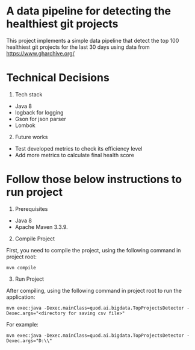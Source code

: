 # A data pipeline for detecting the healthiest git projects
This project implements a simple data pipeline that detect the top 100 healthiest git projects for the last 30 days using data from https://www.gharchive.org/


# Technical Decisions

1) Tech stack

+ Java 8
+ logback for logging
+ Gson for json parser
+ Lombok

2) Future works

+ Test developed metrics to check its efficiency level
+ Add more metrics to calculate final health score

# Follow those below instructions to run project

1) Prerequisites


+ Java 8
+ Apache Maven 3.3.9.

2) Compile Project

First, you need to compile the project, using the following command in project root:
```
mvn compile
```

3) Run Project

After compiling, using the following command in project root to run the application:
```
mvn exec:java -Dexec.mainClass=quod.ai.bigdata.TopProjectsDetector -Dexec.args="<directory for saving csv file>"
```

For example:

```
mvn exec:java -Dexec.mainClass=quod.ai.bigdata.TopProjectsDetector -Dexec.args="D:\\"
```